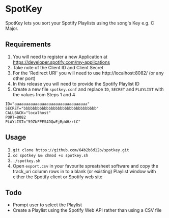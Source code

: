 # SpotKey
SpotKey lets you sort your Spotify Playlists using the song's Key e.g. C Major.

## Requirements
1. You will need to register a new Application at https://developer.spotify.com/my-applications
2. Take note of the Client ID and Client Secret
3. For the 'Redirect URI' you will need to use http://localhost:8082/ (or any other port)
4. In this release you will need to provide the Spotify Playlist ID
5. Create a new file `spotkey.conf` and replace `ID`, `SECRET` and `PLAYLIST` with the values from Steps 1 and 4

```
ID="aaaaaaaaaaaaaaaaaaaaaaaaaaaaaaaa"
SECRET="bbbbbbbbbbbbbbbbbbbbbbbbbbbbbbbb"
CALLBACK="localhost"
PORT=8082
PLAYLIST="59ZbFPES4DQwEjBpWHzrtC"
```

## Usage
1. `git clone https://github.com/64b2b6d12b/spotkey.git`
2. `cd spotkey && chmod +x spotkey.sh`
3. `./spotkey.sh`
4. Open `export.csv` in your favourite spreatsheet software and copy the track_uri column rows in to a blank (or existing) Playlist window with either the Spotify client or Spotify web site

## Todo
* Prompt user to select the Playlist
* Create a Playlist using the Spotify Web API rather than using a CSV file
